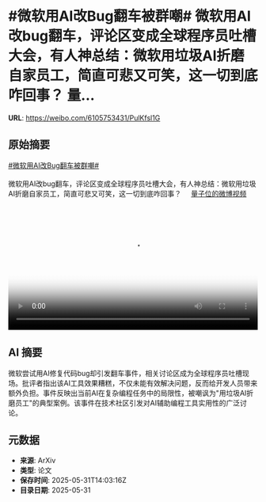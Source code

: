 # #微软用AI改Bug翻车被群嘲# 微软用AI改bug翻车，评论区变成全球程序员吐槽大会，有人神总结：微软用垃圾AI折磨自家员工，简直可悲又可笑，这一切到底咋回事？ 量...

**URL**: https://weibo.com/6105753431/PulKfsl1G

## 原始摘要

<a href="https://m.weibo.cn/search?containerid=231522type%3D1%26t%3D10%26q%3D%23%E5%BE%AE%E8%BD%AF%E7%94%A8AI%E6%94%B9Bug%E7%BF%BB%E8%BD%A6%E8%A2%AB%E7%BE%A4%E5%98%B2%23&amp;extparam=%23%E5%BE%AE%E8%BD%AF%E7%94%A8AI%E6%94%B9Bug%E7%BF%BB%E8%BD%A6%E8%A2%AB%E7%BE%A4%E5%98%B2%23" data-hide=""><span class="surl-text">#微软用AI改Bug翻车被群嘲#</span></a> <br><br>微软用AI改bug翻车，评论区变成全球程序员吐槽大会，有人神总结：微软用垃圾AI折磨自家员工，简直可悲又可笑，这一切到底咋回事？ <a href="https://video.weibo.com/show?fid=1034:5171726275772485" data-hide=""><span class="url-icon"><img style="width: 1rem;height: 1rem" src="https://h5.sinaimg.cn/upload/2015/09/25/3/timeline_card_small_video_default.png" referrerpolicy="no-referrer"></span><span class="surl-text">量子位的微博视频</span></a> <br clear="both"><div style="clear: both"></div><video controls="controls" poster="https://tvax2.sinaimg.cn/orj480/006Fd7o3ly1i1wlp5sy0wj30u01hcjv0.jpg" style="width: 100%"><source src="https://f.video.weibocdn.com/o0/OrMp1X5Nlx08oD0OnJbO01041200vnX50E010.mp4?label=mp4_720p&amp;template=720x1280.24.0&amp;ori=0&amp;ps=1CwnkDw1GXwCQx&amp;Expires=1748703496&amp;ssig=yrbkZevvab&amp;KID=unistore,video"><source src="https://f.video.weibocdn.com/o0/PFJlLxMflx08oD0NCA6A01041200hYXG0E010.mp4?label=mp4_hd&amp;template=540x960.24.0&amp;ori=0&amp;ps=1CwnkDw1GXwCQx&amp;Expires=1748703496&amp;ssig=dKRjPRIha9&amp;KID=unistore,video"><source src="https://f.video.weibocdn.com/o0/FuJYZJcalx08oD0No1Zu010412009r2K0E010.mp4?label=mp4_ld&amp;template=360x640.24.0&amp;ori=0&amp;ps=1CwnkDw1GXwCQx&amp;Expires=1748703496&amp;ssig=P0VFTCEOMZ&amp;KID=unistore,video"><p>视频无法显示，请前往<a href="https://video.weibo.com/show?fid=1034%3A5171726275772485" target="_blank" rel="noopener noreferrer">微博视频</a>观看。</p></video>

## AI 摘要

微软尝试用AI修复代码bug却引发翻车事件，相关讨论区成为全球程序员吐槽现场。批评者指出该AI工具效果糟糕，不仅未能有效解决问题，反而给开发人员带来额外负担。事件反映出当前AI在复杂编程任务中的局限性，被嘲讽为"用垃圾AI折磨员工"的典型案例。该事件在技术社区引发对AI辅助编程工具实用性的广泛讨论。

## 元数据

- **来源**: ArXiv
- **类型**: 论文
- **保存时间**: 2025-05-31T14:03:16Z
- **目录日期**: 2025-05-31
